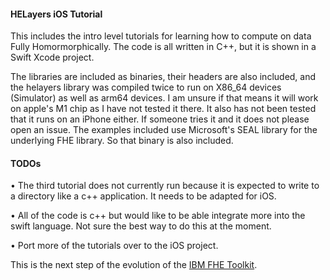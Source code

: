 #### HELayers iOS Tutorial

This includes the intro level tutorials for learning how to compute on data Fully Homormorphically.  The code is all written in C++, but it is shown in a Swift Xcode project.

The libraries are included as binaries, their headers are also included, and the helayers library was compiled twice to run on X86_64 devices (Simulator) as well as arm64 devices.  I am unsure if that means it will work on apple's M1 chip as I have not tested it there.  It also has not been tested that it runs on an iPhone either.  If someone tries it and it does not please open an issue.  The examples included use Microsoft's SEAL library for the underlying FHE library.  So that binary is also included.

#### TODOs

• The third tutorial does not currently run because it is expected to write to a directory like a c++ application.  It needs to be adapted for iOS.

• All of the code is c++ but would like to be able integrate more into the swift language.  Not sure the best way to do this at the moment.

• Port more of the tutorials over to the iOS project.

This is the next step of the evolution of the [IBM FHE Toolkit](https://github.com/IBM/fhe-toolkit-ios).  

